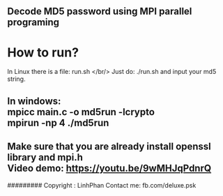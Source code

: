 Decode MD5 password using MPI parallel programing
------------------------------
# How to run?
In Linux there is a file: run.sh </br/>
Just do: ./run.sh and input your md5 string. <br/>

In windows: <br/>
mpicc main.c -o md5run -lcrypto <br/>
mpirun -np 4 ./md5run
------------------------------
Make sure that you are already install openssl library and mpi.h <br/>
Video demo: https://youtu.be/9wMHJqPdnrQ
------------------------------
#########
Copyright : LinhPhan
Contact me: fb.com/deluxe.psk
